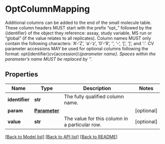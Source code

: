 # OptColumnMapping

Additional columns can be added to the end of the small molecule table. These column headers MUST start with the prefix “opt_” followed by the {identifier} of the object they reference: assay, study variable, MS run or “global” (if the value relates to all replicates). Column names MUST only contain the following characters: ‘A’-‘Z’, ‘a’-‘z’, ‘0’-‘9’, ‘’, ‘-’, ‘[’, ‘]’, and ‘:’. CV parameter accessions MAY be used for optional columns following the format: opt{identifier}_cv_{accession}_\\{parameter name}. Spaces within the parameter’s name MUST be replaced by ‘_’. 
## Properties
Name | Type | Description | Notes
------------ | ------------- | ------------- | -------------
**identifier** | **str** | The fully qualified column name. | 
**param** | [**Parameter**](Parameter.md) |  | [optional] 
**value** | **str** | The value for this column in a particular row. | [optional] 

[[Back to Model list]](../README.md#documentation-for-models) [[Back to API list]](../README.md#documentation-for-api-endpoints) [[Back to README]](../README.md)


